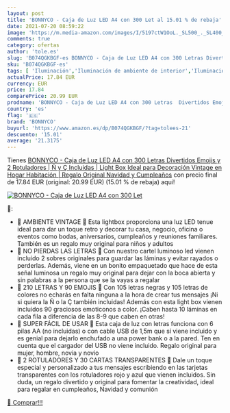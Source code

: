 ```yaml
---
layout: post
title: 'BONNYCO - Caja de Luz LED A4 con 300 Let al 15.01 % de rebaja'
date: 2021-07-20 08:59:22
image: 'https://m.media-amazon.com/images/I/5197ctW1OoL._SL500_._SL400_.jpg'
comments: true
category: ofertas
author: 'tole.es'
slug: 'B074QGKBGF-es BONNYCO - Caja de Luz LED A4 con 300 Letras Divertidos...'
sku: 'B074QGKBGF-es'
tags: [ 'Iluminación','Iluminación de ambiente de interior','Iluminación de interior','Iluminación decorativa y para usos específicos de interior','bonnyco','navidad', ]
actualPrice: 17.84 EUR
currency: EUR
price: 17.84
comparePrice: 20.99 EUR
prodname: 'BONNYCO - Caja de Luz LED A4 con 300 Letras  Divertidos Emojis y 2 Rotuladores | Ñ y Ç Incluidas | Light Box Ideal para Decoración Vintage en Hogar  Habitación | Regalo Original Navidad y Cumpleaños'
country: 'es'
flag: '🇪🇸'
brand: 'BONNYCO'
buyurl: 'https://www.amazon.es/dp/B074QGKBGF/?tag=tolees-21'
descuento: '15.01'
average: '21.3175'
---
```


Tienes [BONNYCO - Caja de Luz LED A4 con 300 Letras  Divertidos Emojis y 2 Rotuladores | Ñ y Ç Incluidas | Light Box Ideal para Decoración Vintage en Hogar  Habitación | Regalo Original Navidad y Cumpleaños](https://www.amazon.es/dp/B074QGKBGF/?tag=tolees-21) con precio final de  17.84 EUR (original: 20.99 EUR) (15.01 %  de rebaja) aqui!

[![BONNYCO - Caja de Luz LED A4 con 300 Let](https://m.media-amazon.com/images/I/5197ctW1OoL._SL500_._SL400_.jpg)](https://www.amazon.es/dp/B074QGKBGF/?tag=tolees-21)

🔎:

- 🖤 AMBIENTE VINTAGE 🖤 Esta lightbox proporciona una luz LED tenue ideal para dar un toque retro y decorar tu casa, negocio, oficina o eventos como bodas, aniversarios, cumpleaños y reuniones familiares. También es un regalo muy original para niños y adultos
- 🖤 NO PIERDAS LAS LETRAS 🖤 Con nuestro cartel luminoso led vienen incluido 2 sobres originales para guardar las láminas y evitar rayados o perderlas. Además, viene en un bonito empaquetado que hace de esta señal luminosa un regalo muy original para dejar con la boca abierta y sin palabras a la persona que se la vayas a regalar
- 🖤 210 LETRAS Y 90 EMOJIS 🖤 Con 105 letras negras y 105 letras de colores no echarás en falta ninguna a la hora de crear tus mensajes ¡Ni si quiera la Ñ o la Ç también incluidas! Además con esta light box vienen incluidos 90 graciosos emoticonos a color. ¡Caben hasta 10 láminas en cada fila a diferencia de las 8-9 que caben en otras!
- 🖤 SUPER FÁCIL DE USAR 🖤 Esta caja de luz con letras funciona con 6 pilas AA (no incluidas) o con cable USB de 1,5m que sí viene incluido y es genial para dejarlo enchufado a una power bank o a la pared. Ten en cuenta que el cargador del USB no viene incluido. Regalo original para mujer, hombre, novia y novio
- 🖤 2 ROTULADORES Y 30 CARTAS TRANSPARENTES 🖤 Dale un toque especial y personalizado a tus mensajes escribiendo en las tarjetas transparentes con los rotuladores rojo y azul que vienen incluidos. Sin duda, un regalo divertido y original para fomentar la creatividad, ideal para regalar en cumpleaños, Navidad y comunión

[🛒 Comprar!!!](https://www.amazon.es/dp/B074QGKBGF/?tag=tolees-21)
